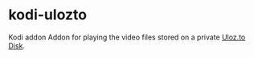 # kodi-ulozto
Kodi addon
Addon for playing the video files stored on a private [Uloz.to Disk](https://uloz.to).
